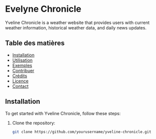# Evelyne Chronicle

Yveline Chronicle is a weather website that provides users with current weather information, historical weather data, and daily news updates.

## Table des matières

- [Installation](#installation)
- [Utilisation](#utilisation)
- [Exemples](#exemples)
- [Contribuer](#contribuer)
- [Crédits](#crédits)
- [Licence](#licence)
- [Contact](#contact)

## Installation

To get started with Yveline Chronicle, follow these steps:

1. Clone the repository:

   ```bash
   git clone https://github.com/yourusername/yveline-chronicle.git
   ```
